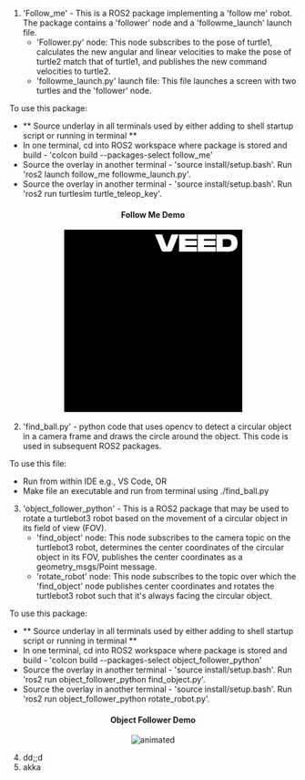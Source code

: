 1. 'Follow_me' - This is a ROS2 package implementing a 'follow me' robot. The package contains a 'follower' node and a 'followme_launch' launch file.
   - 'Follower.py' node: This node subscribes to the pose of turtle1, calculates the new angular and linear velocities to make the pose of turtle2 match that of turtle1, and publishes the new command velocities to turtle2.
   - 'followme_launch.py' launch file: This file launches a screen with two turtles and the 'follower' node.

  To use this package:
  - ** Source underlay in all terminals used by either adding to shell startup script or running in terminal **
  - In one terminal, cd into ROS2 workspace where package is stored and build - 'colcon build --packages-select follow_me'
  - Source the overlay in another terminal - 'source install/setup.bash'. Run 'ros2 launch follow_me followme_launch.py'.
  - Source the overlay in another terminal - 'source install/setup.bash'. Run 'ros2 run turtlesim turtle_teleop_key'.

<p align="center"> 
   <h4 align="center">Follow Me Demo</h4>
</p>
<p align="center"> 
   <img src="https://github.com/TofunmiSodimu/ROS-projects/blob/main/Follow_me.gif" alt="animated" />
</p>

2. 'find_ball.py' - python code that uses opencv to detect a circular object in a camera frame and draws the circle around the object. This code is used in subsequent ROS2 packages.

  To use this file:
   - Run from within IDE e.g., VS Code, OR
   - Make file an executable and run from terminal using ./find_ball.py


3. 'object_follower_python' - This is a ROS2 package that may be used to rotate a turtlebot3 robot based on the movement of a circular object in its field of view (FOV).
   - 'find_object' node: This node subscribes to the camera topic on the turtlebot3 robot, determines the center coordinates of the circular object in its FOV, publishes the center coordinates as a geometry_msgs/Point message.
   - 'rotate_robot' node: This node subscribes to the topic over which the 'find_object' node publishes center coordinates and rotates the turtlebot3 robot such that it's always facing the circular object.

To use this package:
  - ** Source underlay in all terminals used by either adding to shell startup script or running in terminal **
  - In one terminal, cd into ROS2 workspace where package is stored and build - 'colcon build --packages-select object_follower_python'
  - Source the overlay in another terminal - 'source install/setup.bash'. Run 'ros2 run object_follower_python find_object.py'.
  - Source the overlay in another terminal - 'source install/setup.bash'. Run 'ros2 run object_follower_python rotate_robot.py'.
    
<p align="center"> 
   <h4 align="center">Object Follower Demo</h4>
</p>
<p align="center"> 
   <img src="https://github.com/TofunmiSodimu/ROS-projects/blob/main/Object_follower_resized.gif" alt="animated" />
</p>


4. dd;;d
5. akka
